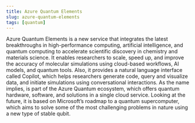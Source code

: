 ```yaml
---
title: Azure Quantum Elements
slug: azure-quantum-elements
tags: [quantum]
---
```



Azure Quantum Elements is a new service that integrates the latest breakthroughs in high-performance computing, artificial intelligence, and quantum computing to accelerate scientific discovery in chemistry and materials science. <!-- truncate -->It enables researchers to scale, speed up, and improve the accuracy of molecular simulations using cloud-based workflows, AI models, and quantum tools. Also, it provides a natural language interface called Copilot, which helps researchers generate code, query and visualize data, and initiate simulations using conversational interactions. As the name implies, is part of the Azure Quantum ecosystem, which offers quantum hardware, software, and solutions in a single cloud service. Looking at the future, it is based on Microsoft’s roadmap to a quantum supercomputer, which aims to solve some of the most challenging problems in nature using a new type of stable qubit.
